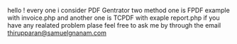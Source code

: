 hello ! every one i consider PDF Gentrator two method  one is FPDF example with  invoice.php and another one is TCPDF with exaple report.php
if you have any realated problem plase feel free to ask me by through the email thirupparan@samuelgnanam.com 